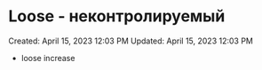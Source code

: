 # Loose - неконтролируемый

Created: April 15, 2023 12:03 PM
Updated: April 15, 2023 12:03 PM

- loose increase